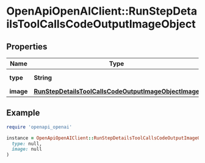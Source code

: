 # OpenApiOpenAIClient::RunStepDetailsToolCallsCodeOutputImageObject

## Properties

| Name | Type | Description | Notes |
| ---- | ---- | ----------- | ----- |
| **type** | **String** | Always &#x60;image&#x60;. |  |
| **image** | [**RunStepDetailsToolCallsCodeOutputImageObjectImage**](RunStepDetailsToolCallsCodeOutputImageObjectImage.md) |  |  |

## Example

```ruby
require 'openapi_openai'

instance = OpenApiOpenAIClient::RunStepDetailsToolCallsCodeOutputImageObject.new(
  type: null,
  image: null
)
```

